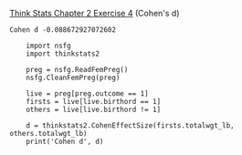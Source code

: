 [Think Stats Chapter 2 Exercise 4](http://greenteapress.com/thinkstats2/html/thinkstats2003.html#toc24) (Cohen's d)

>> 
```
Cohen d -0.088672927072602
```
```
    import nsfg
    import thinkstats2
    
    preg = nsfg.ReadFemPreg()
    nsfg.CleanFemPreg(preg)
    
    live = preg[preg.outcome == 1]
    firsts = live[live.birthord == 1]
    others = live[live.birthord != 1]
    
    d = thinkstats2.CohenEffectSize(firsts.totalwgt_lb, others.totalwgt_lb)
    print('Cohen d', d)
```